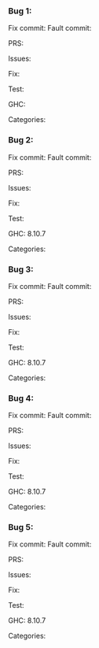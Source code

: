 ### Bug 1:


Fix commit: 
Fault commit: 

PRS:

Issues:

Fix:

Test:

GHC:

Categories:


### Bug 2:


Fix commit:
Fault commit:

PRS:


Issues:


Fix:

Test:

GHC: 8.10.7

Categories: 


### Bug 3:


Fix commit:
Fault commit:

PRS:

Issues:

Fix:

Test:

GHC: 8.10.7

Categories: 


### Bug 4:


Fix commit:
Fault commit:

PRS:

Issues:

Fix:

Test:

GHC: 8.10.7

Categories: 


### Bug 5:


Fix commit:
Fault commit:

PRS:

Issues:

Fix:

Test:

GHC: 8.10.7

Categories: 



